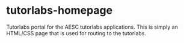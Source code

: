 # tutorlabs-homepage
Tutorlabs portal for the AESC tutorlabs applications. This is simply an HTML/CSS page that is used for routing to the tutorlabs.
